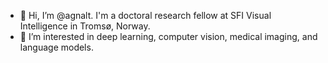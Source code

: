 - 👋 Hi, I’m @agnalt. I'm a doctoral research fellow at SFI Visual Intelligence in Tromsø, Norway.
- 👀 I’m interested in deep learning, computer vision, medical imaging, and language models.

<!---
agnalt/agnalt is a ✨ special ✨ repository because its `README.md` (this file) appears on your GitHub profile.
You can click the Preview link to take a look at your changes.
--->

